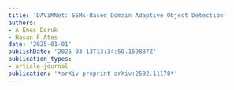 ```yaml
---
title: 'DAViMNet: SSMs-Based Domain Adaptive Object Detection'
authors:
- A Enes Doruk
- Hasan F Ates
date: '2025-01-01'
publishDate: '2025-03-13T13:34:50.159887Z'
publication_types:
- article-journal
publication: '*arXiv preprint arXiv:2502.11178*'
---
```

